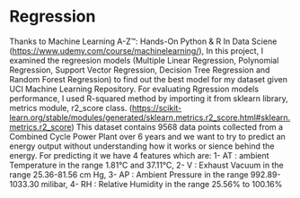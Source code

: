 # Regression
Thanks to Machine Learning A-Z™: Hands-On Python & R In Data Sciene (https://www.udemy.com/course/machinelearning/), In this project, I examined the regreesion models (Multiple Linear Regression, Polynomial Regression, Support Vector Regression, Decision Tree Regression and Random Forest Regression) to find out the best model for my dataset given UCI Machine Learning Repository. For evaluating Rgression models performance, I used R-squared method by importing it from sklearn library, metrics module, r2_score class. (https://scikit-learn.org/stable/modules/generated/sklearn.metrics.r2_score.html#sklearn.metrics.r2_score)
This dataset contains 9568 data points collected from a Combined Cycle Power Plant over 6 years and we want to try to predict an energy output without understanding how it works or sience behind the energy. For predicting it we have 4 features which are:
1- AT : ambient Temperature in the range 1.81°C and 37.11°C,
2- V : Exhaust Vacuum  in the range 25.36-81.56 cm Hg,
3- AP : Ambient Pressure in the range 992.89-1033.30 milibar,
4- RH : Relative Humidity in the range 25.56% to 100.16%
